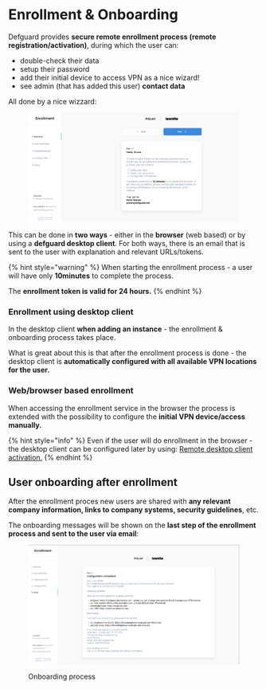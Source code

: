 # Enrollment & Onboarding

Defguard provides **secure remote enrollment process (remote registration/activation)**, during which the user can:

* double-check their data
* setup their password
* add their initial device to access VPN as a nice wizard!
* see admin (that has added this user) **contact data**

All done by a nice wizzard:

<figure><img src="https://github.com/DefGuard/docs/raw/docs/releases/0.7/enrollment.png?raw=true" alt=""><figcaption></figcaption></figure>

This can be done in **two ways** - either in the **browser** (web based) or by using a **defguard desktop client**. For both ways, there is an email that is sent to the user with explanation and relevant URLs/tokens.

{% hint style="warning" %}
When starting the enrollment process - a user will have only **10minutes** to complete the process.

The **enrollment token is valid for 24 hours.**
{% endhint %}

### Enrollment using desktop client

In the desktop client **when adding an instance** - the enrollment & onboarding process takes place.

What is great about this is that after the enrollment process is done - the desktop client is **automatically configured with all available VPN locations for the user.**

### **Web/browser based enrollment**

When accessing the enrollment service in the browser the process is extended with the possibility to configure the **initial VPN device/access manually.**

{% hint style="info" %}
Even if the user will do enrollment in the browser - the desktop client can be configured later by using: [Remote desktop client activation.](remote-desktop-activation.md)
{% endhint %}

## User onboarding after enrollment

After the enrollment proces new users are shared with **any relevant company information, links to company systems, security guidelines**, etc.

The onboarding messages will be shown on the **last step of the enrollment process and sent to the user via email**:

<figure><img src="https://github.com/DefGuard/docs/raw/docs/releases/0.7/enrollment_msg.png?raw=true" alt=""><figcaption><p>Onboarding process</p></figcaption></figure>
